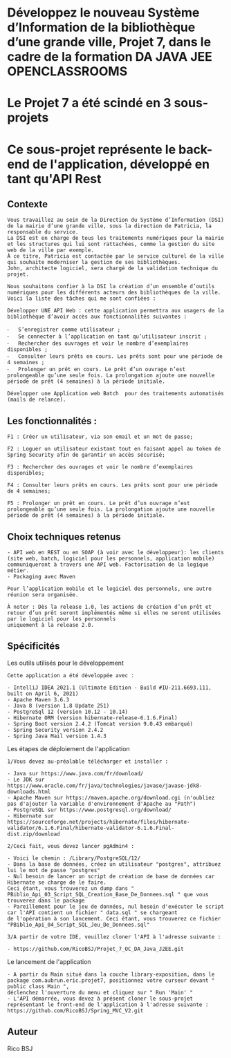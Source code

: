 # Développez le nouveau Système d’Information de la bibliothèque d’une grande ville, Projet 7, dans le cadre de la formation DA JAVA JEE OPENCLASSROOMS
# Le Projet 7 a été scindé en 3 sous-projets
# Ce sous-projet représente le back-end de l'application, développé en tant qu'API Rest


## Contexte

    Vous travaillez au sein de la Direction du Système d’Information (DSI) de la mairie d’une grande ville, sous la direction de Patricia, la responsable du service. 
    La DSI est en charge de tous les traitements numériques pour la mairie et les structures qui lui sont rattachées, comme la gestion du site web de la ville par exemple. 
    À ce titre, Patricia est contactée par le service culturel de la ville qui souhaite moderniser la gestion de ses bibliothèques. 
    John, architecte logiciel, sera chargé de la validation technique du projet.

    Nous souhaitons confier à la DSI la création d’un ensemble d’outils numériques pour les différents acteurs des bibliothèques de la ville. 
    Voici la liste des tâches qui me sont confiées :

    Développer UNE API Web : cette application permettra aux usagers de la bibliothèque d’avoir accès aux fonctionnalités suivantes :

    ⁃	S’enregistrer comme utilisateur ;
    ⁃	Se connecter à l’application en tant qu’utilisateur inscrit ;
    ⁃	Rechercher des ouvrages et voir le nombre d’exemplaires disponibles ;
    ⁃	Consulter leurs prêts en cours. Les prêts sont pour une période de 4 semaines ;
    ⁃	Prolonger un prêt en cours. Le prêt d’un ouvrage n’est prolongeable qu’une seule fois. La prolongation ajoute une nouvelle période de prêt (4 semaines) à la période initiale.

    Développer une Application web Batch  pour des traitements automatisés (mails de relance).

## Les fonctionnalités :

    F1 : Créer un utilisateur, via son email et un mot de passe;

    F2 : Loguer un utilisateur existant tout en faisant appel au token de Spring Security afin de garantir un accès sécurisé;

    F3 : Rechercher des ouvrages et voir le nombre d’exemplaires disponibles;

    F4 : Consulter leurs prêts en cours. Les prêts sont pour une période de 4 semaines;

    F5 : Prolonger un prêt en cours. Le prêt d’un ouvrage n’est prolongeable qu’une seule fois. La prolongation ajoute une nouvelle période de prêt (4 semaines) à la période initiale.

## Choix techniques retenus

	- API web en REST ou en SOAP (à voir avec le développeur): les clients (site web, batch, logiciel pour les personnels, application mobile) 
	communiqueront à travers une API web. Factorisation de la logique métier.
	- Packaging avec Maven

	Pour l’application mobile et le logiciel des personnels, une autre réunion sera organisée.

	À noter : Dès la release 1.0, les actions de création d’un prêt et retour d’un prêt seront implémentés même si elles ne seront utilisées par le logiciel pour les personnels 
	uniquement à la release 2.0.

## Spécificités

Les outils utilisés pour le développement

	Cette application a été développée avec :
	
	- IntelliJ IDEA 2021.1 (Ultimate Edition - Build #IU-211.6693.111, built on April 6, 2021)
	- Apache Maven 3.6.3
	- Java 8 (version 1.8 Update 251)
	- PostgreSql 12 (version 10.12 - 10.14)
	- Hibernate ORM (version hibernate-release-6.1.6.Final)
	- Spring Boot version 2.4.2 (Tomcat version 9.0.43 embarqué)
	- Spring Security version 2.4.2
	- Spring Java Mail version 1.4.3

Les étapes de déploiement de l'application

	1/Vous devez au-préalable télécharger et installer :
	
	- Java sur https://www.java.com/fr/download/
	- Le JDK sur https://www.oracle.com/fr/java/technologies/javase/javase-jdk8-downloads.html
	- Apache Maven sur https://maven.apache.org/download.cgi (n'oubliez pas d'ajouter la variable d'environnement d'Apache au "Path")
	- PostgreSQL sur https://www.postgresql.org/download/
	- Hibernate sur https://sourceforge.net/projects/hibernate/files/hibernate-validator/6.1.6.Final/hibernate-validator-6.1.6.Final-dist.zip/download
	
	2/Ceci fait, vous devez lancer pgAdmin4 :
	
	- Voici le chemin : /Library/PostgreSQL/12/
	- Dans la base de données, créez un utilisateur "postgres", attribuez lui le mot de passe "postgres"
	- Nul besoin de lancer un script de création de base de données car Hibernate se charge de le faire. 
	Ceci étant, vous trouverez un dump dans " PBiblio_Api_03_Script_SQL_Creation_Base_De_Donnees.sql " que vous trouverez dans le package
	- Pareillement pour le jeu de données, nul besoin d'exécuter le script car l'API contient un fichier " data.sql " se chargeant 
	de l'opération à son lancement. Ceci étant, vous trouverez ce fichier "PBiblio_Api_04_Script_SQL_Jeu_De_Donnees.sql"
	
	3/A partir de votre IDE, veuillez cloner l'API à l'adresse suivante :
	
	- https://github.com/RicoBSJ/Projet_7_OC_DA_Java_J2EE.git

Le lancement de l'application

	- A partir du Main situé dans la couche library-exposition, dans le package com.aubrun.eric.projet7, positionnez votre curseur devant " public class Main ", 
	déclenchez l'ouverture du menu et cliquez sur " Run 'Main' "
	- L'API démarrée, vous devez à présent cloner le sous-projet représentant le front-end de l'application à l'adresse suivante : https://github.com/RicoBSJ/Spring_MVC_V2.git

## Auteur

Rico BSJ